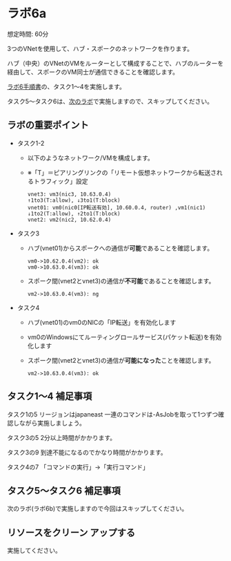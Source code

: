# ラボ6a

想定時間: 60分

3つのVNetを使用して、ハブ・スポークのネットワークを作ります。

ハブ（中央）のVNetのVMをルーターとして構成することで、ハブのルーターを経由して、スポークのVM同士が通信できることを確認します。

[ラボ6手順書](https://github.com/MicrosoftLearning/AZ-104JA-MicrosoftAzureAdministrator/blob/master/Instructions/Labs/LAB_06-Implement_Network_Traffic_Management.md)の、タスク1～4を実施します。

タスク5～タスク6は、[次のラボ](lab06b.md)で実施しますので、スキップしてください。


## ラボの重要ポイント

- タスク1-2
  - 以下のようなネットワーク/VMを構成します。
  - ※「T」＝ピアリングリンクの「リモート仮想ネットワークから転送されるトラフィック」設定

    ```
    vnet3: vm3(nic3, 10.63.0.4)
    ↑1to3(T:allow), ↓3to1(T:block)  
    vnet01: vm0(nic0[IP転送有効], 10.60.0.4, router) ,vm1(nic1)
    ↓1to2(T:allow), ↑2to1(T:block) 
    vnet2: vm2(nic2, 10.62.0.4)
    ```

- タスク3
  - ハブ(vnet01)からスポークへの通信が**可能**であることを確認します。

    ```
    vm0->10.62.0.4(vm2): ok
    vm0->10.63.0.4(vm3): ok
    ```

  - スポーク間(vnet2とvnet3)の通信が**不可能**であることを確認します。

    ```
    vm2->10.63.0.4(vm3): ng
    ```

- タスク4
  - ハブ(vnet01)のvm0のNICの「IP転送」を有効化します
  - vm0のWindowsにてルーティングロールサービス(パケット転送)を有効化します
  - スポーク間(vnet2とvnet3)の通信が**可能になった**ことを確認します。

    ```
    vm2->10.63.0.4(vm3): ok
    ```

## タスク1～4 補足事項

タスク1の5
リージョンはjapaneast
一連のコマンドは-AsJobを取って1つずつ確認しながら実施しましょう。

タスク3の5
2分以上時間がかかります。

タスク3の9
到達不能になるのでかなり時間がかかります。

タスク4の7
「コマンドの実行」→「実行コマンド」

## タスク5～タスク6 補足事項

次のラボ(ラボ6b)で実施しますので今回はスキップしてください。

## リソースをクリーン アップする

実施してください。
